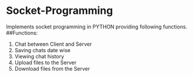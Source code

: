 # Socket-Programming
Implements socket programming in PYTHON providing following functions.
##Functions:
1. Chat between Client and Server
2. Saving chats date wise
3. Viewing chat history
4. Upload files to the Server
5. Download files from the Server
